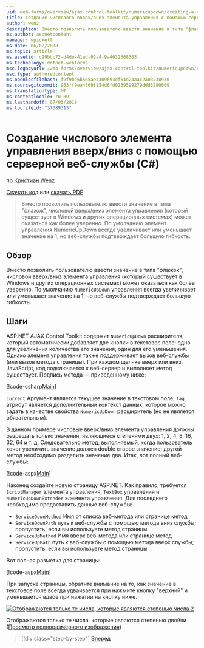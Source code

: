 ```yaml
---
uid: web-forms/overview/ajax-control-toolkit/numericupdown/creating-a-numeric-up-down-control-with-a-web-service-backend-cs
title: Создание числового вверх/вниз элемента управления с помощью серверной веб-службы (C#) | Документация Майкрософт
author: wenz
description: Вместо позволить пользователю ввести значение в типа "флажок", числовой вверх/вниз элемента управления (который существует в Windows и других операционных системах) может оказаться как дополнительные c...
ms.author: aspnetcontent
manager: wpickett
ms.date: 06/02/2008
ms.topic: article
ms.assetid: c99bbc72-d4de-41ed-92a4-9a4632368363
ms.technology: dotnet-webforms
msc.legacyurl: /web-forms/overview/ajax-control-toolkit/numericupdown/creating-a-numeric-up-down-control-with-a-web-service-backend-cs
msc.type: authoredcontent
ms.openlocfilehash: f9f9bd6b565ae4309694df64d24aac2a03238930
ms.sourcegitcommit: 953ff9ea4369f154d6fd0239599279ddd3280009
ms.translationtype: MT
ms.contentlocale: ru-RU
ms.lasthandoff: 07/03/2018
ms.locfileid: "37389315"
---
```

<a name="creating-a-numeric-updown-control-with-a-web-service-backend-c"></a>Создание числового элемента управления вверх/вниз с помощью серверной веб-службы (C#)
====================
по [Кристиан Wenz](https://github.com/wenz)

[Скачать код](http://download.microsoft.com/download/9/3/f/93f8daea-bebd-4821-833b-95205389c7d0/numericupdown1.cs.zip) или [скачать PDF](http://download.microsoft.com/download/2/d/c/2dc10e34-6983-41d4-9c08-f78f5387d32b/numericupdown1CS.pdf)

> Вместо позволить пользователю ввести значение в типа "флажок", числовой вверх/вниз элемента управления (который существует в Windows и других операционных системах) может оказаться как более уверенно. По умолчанию элемент управления NumericUpDown всегда увеличивает или уменьшает значение на 1, но веб-службы подтверждает большую гибкость.


## <a name="overview"></a>Обзор

Вместо позволить пользователю ввести значение в типа "флажок", числовой вверх/вниз элемента управления (который существует в Windows и других операционных системах) может оказаться как более уверенно. По умолчанию `NumericUpDown` управления всегда увеличивает или уменьшает значение на 1, но веб-службы подтверждает большую гибкость.

## <a name="steps"></a>Шаги

ASP.NET AJAX Control Toolkit содержит `NumericUpDown` расширителя, который автоматически добавляет две кнопки в текстовое поле: одно для увеличения количества его значения, один для его уменьшения. Однако элемент управления также поддерживает вызов веб-службы (или вызов метода страницы). При каждом щелчке вверх или вниз, JavaScript, код подключается к веб-сервер и выполняет метод существует. Подпись метода — приведенному ниже:

[!code-csharp[Main](creating-a-numeric-up-down-control-with-a-web-service-backend-cs/samples/sample1.cs)]

`current` Аргумент является текущее значение в текстовом поле; `tag` атрибут является дополнительный контекст данных, которое можно задать в качестве свойства `NumericUpDown` расширитель (но не является обязательным).

В данном примере числовые вверх/вниз элемента управления должны разрешать только значения, являющиеся степенями двух: 1, 2, 4, 8, 16, 32, 64 и т. д. Следовательно метод, выполняемый, когда пользователь хочет увеличить значение должен double старое значение; другой метод необходимо разделить значение два. Итак, вот полный веб-службы:

[!code-aspx[Main](creating-a-numeric-up-down-control-with-a-web-service-backend-cs/samples/sample2.aspx)]

Наконец создайте новую страницу ASP.NET. Как правило, требуется `ScriptManager` элемента управления, `TextBox` управления и `NumericUpDownExtender` элемента управления. Для последнего необходимо предоставить данные веб-службы:

- `ServiceDownMethod` Имя от списка веб-метода или странице метод
- `ServiceDownPath` путь к веб-службы с помощью метода вниз службы; пропустить, если вы используете метод страницы
- `ServiceUpMethod` Имя вверх веб-метода или странице метод
- `ServiceUpPath` путь к веб-службы с помощью метода вверх службы; пропустить, если вы используете метод страницы

Вот полная разметка для страницы:

[!code-aspx[Main](creating-a-numeric-up-down-control-with-a-web-service-backend-cs/samples/sample3.aspx)]

При запуске страницы, обратите внимание на то, как значение в текстовое поле всегда удваивается при нажмите кнопку "верхний" и уменьшается вдвое при нажатии на кнопку ниже.


[![Отображаются только те числа, которые являются степенью числа 2](creating-a-numeric-up-down-control-with-a-web-service-backend-cs/_static/image2.png)](creating-a-numeric-up-down-control-with-a-web-service-backend-cs/_static/image1.png)

Отображаются только те числа, которые являются степенью двойки ([Просмотр полноразмерного изображения](creating-a-numeric-up-down-control-with-a-web-service-backend-cs/_static/image3.png))

> [!div class="step-by-step"]
> [Вперед](creating-a-numeric-up-down-control-with-a-web-service-backend-vb.md)
